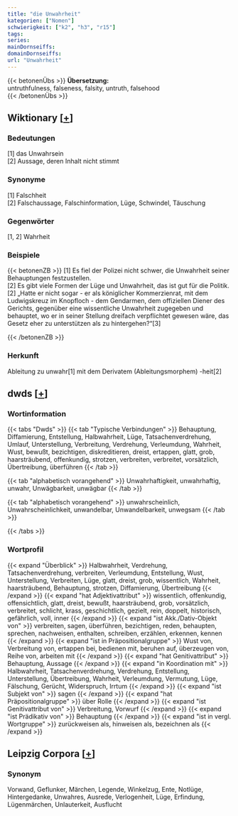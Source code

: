 ```yaml
---
title: "die Unwahrheit"
kategorien: ["Nomen"]
schwierigkeit: ["k2", "h3", "r15"]
tags:
series:
mainDornseiffs:
domainDornseiffs:
url: "Unwahrheit"
---
```


{{< betonenÜbs >}}
**Übersetzung:**  
untruthfulness, falseness, falsity, untruth, falsehood  
{{< /betonenÜbs >}}

## Wiktionary [[+](https://de.wiktionary.org/wiki/Unwahrheit)]

### Bedeutungen
[1] das Unwahrsein  
[2] Aussage, deren Inhalt nicht stimmt  

### Synonyme
[1] Falschheit  
[2] Falschaussage, Falschinformation, Lüge, Schwindel, Täuschung  

### Gegenwörter
[1, 2] Wahrheit  

### Beispiele
{{< betonenZB >}}
[1] Es fiel der Polizei nicht schwer, die Unwahrheit seiner Behauptungen festzustellen.  
[2] Es gibt viele Formen der Lüge und Unwahrheit, das ist gut für die Politik.  
[2] „Hatte er nicht sogar - er als königlicher Kommerzienrat, mit dem Ludwigskreuz im Knopfloch - dem Gendarmen, dem offiziellen Diener des Gerichts, gegenüber eine wissentliche Unwahrheit zugegeben und behauptet, wo er in seiner Stellung dreifach verpflichtet gewesen wäre, das Gesetz eher zu unterstützen als zu hintergehen?“[3]  

{{< /betonenZB >}}
### Herkunft
Ableitung zu unwahr[1] mit dem Derivatem (Ableitungsmorphem) -heit[2]  



## dwds [[+](https://www.dwds.de/wb/Unwahrheit)]

### Wortinformation
{{< tabs "Dwds" >}}
{{< tab "Typische Verbindungen" >}}
Behauptung, Diffamierung, Entstellung, Halbwahrheit, Lüge, Tatsachenverdrehung, Umlauf, Unterstellung, Verbreitung, Verdrehung, Verleumdung, Wahrheit, Wust, bewußt, bezichtigen, diskreditieren, dreist, ertappen, glatt, grob, haarsträubend, offenkundig, strotzen, verbreiten, verbreitet, vorsätzlich, Übertreibung, überführen
{{< /tab >}}

{{< tab "alphabetisch vorangehend" >}}
Unwahrhaftigkeit, unwahrhaftig, unwahr, Unwägbarkeit, unwägbar
{{< /tab >}}

{{< tab "alphabetisch vorangehend" >}}
unwahrscheinlich, Unwahrscheinlichkeit, unwandelbar, Unwandelbarkeit, unwegsam
{{< /tab >}}

{{< /tabs >}}

### Wortprofil
{{< expand "Überblick" >}} Halbwahrheit, Verdrehung, Tatsachenverdrehung, verbreiten, Verleumdung, Entstellung, Wust, Unterstellung, Verbreiten, Lüge, glatt, dreist, grob, wissentlich, Wahrheit, haarsträubend, Behauptung, strotzen, Diffamierung, Übertreibung {{< /expand >}}
{{< expand "hat Adjektivattribut" >}} wissentlich, offenkundig, offensichtlich, glatt, dreist, bewußt, haarsträubend, grob, vorsätzlich, verbreitet, schlicht, krass, geschichtlich, gezielt, rein, doppelt, historisch, gefährlich, voll, inner {{< /expand >}}
{{< expand "ist Akk./Dativ-Objekt von" >}} verbreiten, sagen, überführen, bezichtigen, reden, behaupten, sprechen, nachweisen, enthalten, schreiben, erzählen, erkennen, kennen {{< /expand >}}
{{< expand "ist in Präpositionalgruppe" >}} Wust von, Verbreitung von, ertappen bei, bedienen mit, beruhen auf, überzeugen von, Reihe von, arbeiten mit {{< /expand >}}
{{< expand "hat Genitivattribut" >}} Behauptung, Aussage {{< /expand >}}
{{< expand "in Koordination mit" >}} Halbwahrheit, Tatsachenverdrehung, Verdrehung, Entstellung, Unterstellung, Übertreibung, Wahrheit, Verleumdung, Vermutung, Lüge, Fälschung, Gerücht, Widerspruch, Irrtum {{< /expand >}}
{{< expand "ist Subjekt von" >}} sagen {{< /expand >}}
{{< expand "hat Präpositionalgruppe" >}} über Rolle {{< /expand >}}
{{< expand "ist Genitivattribut von" >}} Verbreitung, Vorwurf {{< /expand >}}
{{< expand "ist Prädikativ von" >}} Behauptung {{< /expand >}}
{{< expand "ist in vergl. Wortgruppe" >}} zurückweisen als, hinweisen als, bezeichnen als {{< /expand >}}

## Leipzig Corpora [[+](https://corpora.uni-leipzig.de/en/res?word=Unwahrheit&corpusId=deu_newscrawl-public_2018)]


### Synonym
Vorwand, Geflunker, Märchen, Legende, Winkelzug, Ente, Notlüge, Hintergedanke, Unwahres, Ausrede, Verlogenheit, Lüge, Erfindung, Lügenmärchen, Unlauterkeit, Ausflucht

